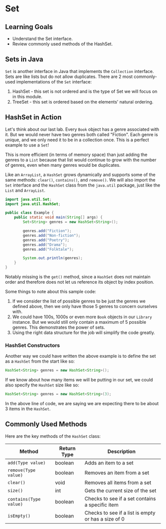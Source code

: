# Set

## Learning Goals

- Understand the Set interface.
- Review commonly used methods of the HashSet.

## Sets in Java

`Set` is another interface in Java that implements the `Collection` interface.
Sets are like lists but do not allow duplicates. There are 2 most commonly-used
implementations of the `Set` interface:

1. HashSet - this set is not ordered and is the type of Set we will focus on
   in this module.
2. TreeSet - this set is ordered based on the elements' natural ordering.

## HashSet in Action

Let's think about our last lab. Every `Book` object has a genre associated with
it. But we would never have two genres both called "Fiction". Each genre is
unique, and we only need it to be in a collection once. This is a perfect example
to use a `Set`!

This is more efficient (in terms of memory space) than just adding the genres to
a `List` because that list would continue to grow with the number of genres,
even when many genres would be duplicates.

Like an `ArrayList`, a `HashSet` grows dynamically and supports some of the same
methods: `clear()`, `contains()`, and `remove()`. We will also import the `Set`
interface and the `HashSet` class from the `java.util` package, just like the
`List` and `ArrayList`.

```java
import java.util.Set;
import java.util.HashSet;

public class Example {
    public static void main(String[] args) {
        Set<String> genres = new HashSet<String>();

        genres.add("Fiction");
        genres.add("Non-fiction");
        genres.add("Poetry");
        genres.add("Drama");
        genres.add("Folktale");

        System.out.println(genres);
    }
}
```

Notably missing is the `get()` method, since a `HashSet` does not maintain
order and therefore does not let us reference its object by index position.

Some things to note about this sample code:

1. If we consider the list of possible genres to be just the genres we defined
   above, then we only have those 5 genres to concern ourselves with.
2. We could have 100s, 1000s or even more `Book` objects in our `Library`
   instance. But we would still only contain a maximum of 5 possible genres.
   This demonstrates the power of sets.
3. Using the right data structure for the job will simplify the code greatly.

### HashSet Constructors

Another way we could have written the above example is to define the set as a
`HashSet` from the start like so:

```java
HashSet<String> genres = new HashSet<String>();
```

If we know about how many items we will be putting in our set, we could
also specify the `HashSet` size like so:

```java
HashSet<String> genres = new HashSet<String>(3);
```

In the above line of code, we are saying we are expecting there to be about 3
items in the `HashSet`.

## Commonly Used Methods

Here are the key methods of the `HashSet` class:

| Method                 | Return Type | Description                                         |
|------------------------|-------------|-----------------------------------------------------|
| `add(Type value)`      | boolean     | Adds an item to a set                               |
| `remove(Type value)`   | boolean     | Removes an item from a set                          |
| `clear()`              | void        | Removes all items from a set                        |
| `size()`               | int         | Gets the current size of the set                    |
| `contains(Type value)` | boolean     | Checks to see if a set contains a specific item     |
| `isEmpty()`            | boolean     | Checks to see if a list is empty or has a size of 0 |
